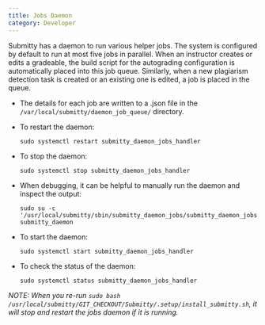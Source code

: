 ```yaml
---
title: Jobs Daemon
category: Developer
---
```



Submitty has a daemon to run various helper jobs.  The system is
configured by default to run at most five jobs in parallel.  When an
instructor creates or edits a gradeable, the build script for the
autograding configuration is automatically placed into this job queue.
Similarly, when a new plagiarism detection task is created or an
existing one is edited, a job is placed in the queue.



*  The details for each job are written to a .json file in the
   `/var/local/submitty/daemon_job_queue/` directory.


*  To restart the daemon:

   ```
   sudo systemctl restart submitty_daemon_jobs_handler
   ```


*  To stop the daemon:

   ```
   sudo systemctl stop submitty_daemon_jobs_handler
   ```


*  When debugging, it can be helpful to manually run the daemon and
   inspect the output:

   ```
   sudo su -c '/usr/local/submitty/sbin/submitty_daemon_jobs/submitty_daemon_jobs.py' submitty_daemon
   ```


*  To start the daemon:

   ```
   sudo systemctl start submitty_daemon_jobs_handler
   ```


*  To check the status of the daemon:

   ```
   sudo systemctl status submitty_daemon_jobs_handler
   ```

_NOTE: When you re-run `sudo bash /usr/local/submitty/GIT_CHECKOUT/Submitty/.setup/install_submitty.sh`, it will stop and
restart the jobs daemon if it is running._
